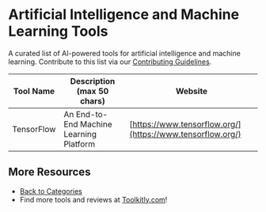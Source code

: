 # Artificial Intelligence and Machine Learning Tools

A curated list of AI-powered tools for artificial intelligence and machine learning. Contribute to this list via our [Contributing Guidelines](../CONTRIBUTING.md).

| Tool Name | Description (max 50 chars) | Website |
|-----------|----------------------------|---------|
| TensorFlow | An End-to-End Machine Learning Platform | [https://www.tensorflow.org/](https://www.tensorflow.org/) |

## More Resources
- [Back to Categories](../README.md)
- Find more tools and reviews at [Toolkitly.com](https://toolkitly.com)!
